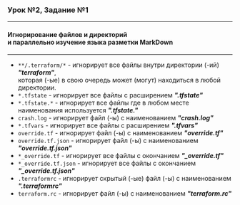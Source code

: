 ### Урок №2, Задание №1

---
#### Игнорирование файлов и директорий <br/> и параллельно изучение языка разметки MarkDown

***
* `**/.terraform/*` - игнорирует все файлы внутри директории (-ий) ***"terraform"***, <br/> которая (-ые) в свою очередь может (могут) находиться в любой директории.
* `*.tfstate` - игнорирует все файлы с расширением ***".tfstate"***
* `*.tfstate.*` - игнорирует все файлы где в любом месте наименования используется ***".tfstate."***
* `crash.log` - игнорирует файл (-ы) с наименованием ***"crash.log"***
* `*.tfvars` - игнорирует все файлы с расширением ***".tfvars"***
* `override.tf` - игнорирует файл (-ы) с наименованием ***"override.tf"***
* `override.tf.json` - игнорирует файл (-ы) с наименованием ***"override.tf.json"***
* `*_override.tf` - игнорирует все файлы с окончанием ***"_override.tf"***
* `*_override.tf.json` - игнорирует все файлы с окончанием ***"_override.tf.json"***
* `.terraformrc` - игнорирует скрытый (-ые) файл (-ы) с наименованием ***".terraformrc"***
* `terraform.rc` - игнорирует файл (-ы) с наименованием ***"terraform.rc"***

